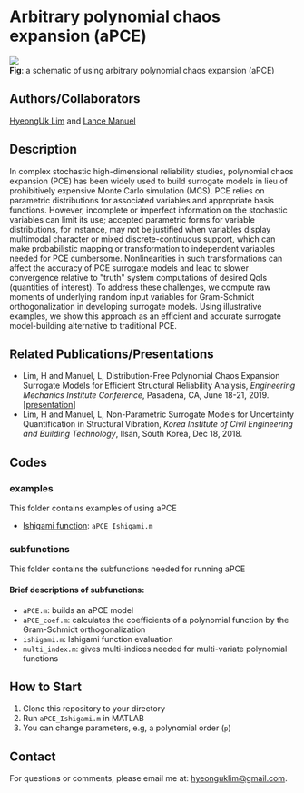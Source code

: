 # Arbitrary polynomial chaos expansion (aPCE)

![](https://github.com/hyeonguklim/aPCE/blob/master/figures/scheme.png)  
**Fig**: a schematic of using arbitrary polynomial chaos expansion (aPCE)

## Authors/Collaborators
[HyeongUk Lim](https://hyeonguk.wordpress.com) and [Lance Manuel](https://lancemanuel.netlify.com)

## Description
In complex stochastic high-dimensional reliability studies, polynomial chaos expansion (PCE) has been widely used to build surrogate models in lieu of prohibitively expensive Monte Carlo simulation (MCS). PCE relies on parametric distributions for associated variables and appropriate basis functions. However, incomplete or imperfect information on the stochastic variables can limit its use; accepted parametric forms for variable distributions, for instance, may not be justified when variables display multimodal character or mixed discrete-continuous support, which can make probabilistic mapping or transformation to independent variables needed for PCE cumbersome. Nonlinearities in such transformations can affect the accuracy of PCE surrogate models and lead to slower convergence relative to "truth" system computations of desired QoIs (quantities of interest). To address these challenges, we compute raw moments of underlying random input variables for Gram-Schmidt orthogonalization in developing surrogate models. Using illustrative examples, we show this approach as an efficient and accurate surrogate model-building alternative to traditional PCE.

## Related Publications/Presentations
- Lim, H and Manuel, L, Distribution-Free Polynomial Chaos Expansion Surrogate Models for Efficient Structural Reliability Analysis, *Engineering Mechanics Institute Conference*, Pasadena, CA, June 18-21, 2019. [[presentation](https://hyeonguk.files.wordpress.com/2019/07/emi19_presentation.pdf)]
- Lim, H and Manuel, L, Non-Parametric Surrogate Models for Uncertainty Quantification in Structural Vibration, *Korea Institute of Civil Engineering and Building Technology*, Ilsan, South Korea, Dec 18, 2018.

## Codes
### examples
This folder contains examples of using aPCE
- [Ishigami function](https://www.sfu.ca/~ssurjano/ishigami.html): `aPCE_Ishigami.m`

### subfunctions
This folder contains the subfunctions needed for running aPCE

#### Brief descriptions of subfunctions:
- `aPCE.m`: builds an aPCE model 
- `aPCE_coef.m`: calculates the coefficients of a polynomial function by the Gram-Schmidt orthogonalization
- `ishigami.m`: Ishigami function evaluation
- `multi_index.m`: gives multi-indices needed for multi-variate polynomial functions

## How to Start
1. Clone this repository to your directory
2. Run `aPCE_Ishigami.m` in MATLAB
3. You can change parameters, e.g, a polynomial order (`p`)

## Contact
For questions or comments, please email me at: hyeonguklim@gmail.com.
